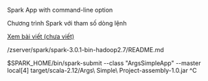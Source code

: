 Spark App with command-line option

Chương trình Spark với tham số dòng lệnh

[Xem bài viết (chưa viết)](https://blog.thaithien.me/)

/zserver/spark/spark-3.0.1-bin-hadoop2.7/README.md


 $SPARK_HOME/bin/spark-submit --class "ArgsSimpleApp" --master local[4]  target/scala-2.12/Args\ Simple\ Project-assembly-1.0.jar ^C
